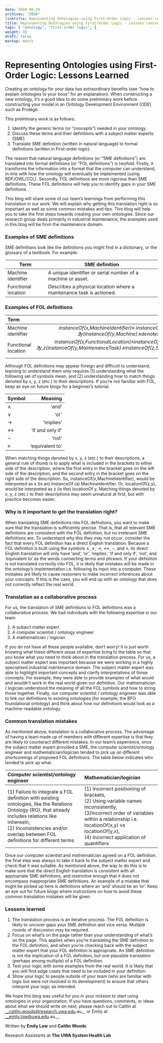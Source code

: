 ```yaml
---
date: 2020-08-20
archives: "2020"
linktitle: Representing Ontologies using First-Order Logic - Lessons Learned
title: Representing Ontologies using First-Order Logic - Lessons Learned
tags: [ "ontology", "first-order logic", ] 
weight: 30
draft: false
markup: mmark
---
```


# Representing Ontologies using First-Order Logic: Lessons Learned

Creating an ontology for your data has extraordinary benefits (see “how to explain ontologies to your boss” for an explanation).  When constructing a new ontology, it’s a good idea to do some preliminary work before constructing your model in an 
Ontology Development Environment (ODE) such as Protégé.

This preliminary work is as follows:
1. Identify the generic terms (or “concepts”) needed in your ontology. 
2. Discuss these terms and their definitions with a subject matter experts (SME).
3. Translate SME definition (written in natural language) to formal definitions (written in First-order logic).

The reason that natural language definitions (or “SME definitions”) are translated into formal definitions (or “FOL definitions”) is twofold. 
Firstly, it transforms the information into a format that the computer can understand, in-line with how the ontology will eventually be 
implemented (using RDF/OWL/CCL). Secondly, FOL definitions are more rigorous than SME definitions. 
These FOL definitions will help you to identify gaps in your SME definitions. 

This blog will share some of our team’s learnings from performing this translation in our work. 
We will explain why getting this translation right is so important as well as some common mistakes and tips. 
This blog will help you to take the first steps towards creating your own ontologies. 
Since our research group deals primarily in industrial maintenance, the examples used in this blog will be from the maintenance domain.

### Examples of SME definitions

SME definitions look like the definitions you might find in a dictionary, or the glossary of a textbook. For example:

Term | SME definition    
------------- | ---------- 
  Machine identifier | A unique identifier or serial number of a machine or asset. 
 Functional location  | Describes a physical location where a maintenance task is actioned. 

### Examples of FOL definitions

 Term | FOL definition   
 :------------- | ----------: 
 Machine identifier | *instanceOf(x,MachineIdentifier)≡ instanceOf(x,DescriptiveContentEntity∧ ∃y(instanceOf(y,Machine)∧denotes(x,y))∧∀z(denotes(x,z)→z=y)*
 Functional location  | *instanceOf(x,FunctionalLocation)≡instanceOf(x,DescriptiveContentEntity)∧ ∃y,z(instanceOf(y,MaintenanceTask)∧instanceOf(z,SpatialRegion)∧locationOf(z,y) ∧denotes(x,z))*

Although FOL definitions may appear foreign and difficult to understand, learning to understand them only requires (1)
 understanding what the following set of symbols mean, and (2) understanding how to match things denoted by x, y, z (etc.)
  to their descriptions. If you’re not familiar with FOL, keep an eye on future blogs for a beginner’s tutorial.


 Symbol | Meaning |
 :------------- | ----------: 
 ∧ | ‘and’ 
 ∨ | ‘or’ 
 →	 |‘implies’ 
 ↔ | ‘if and only if’ 
 ¬ | ‘not’ 
 ≡	| ‘equivalent to’ 

When matching things denoted by x, y, z (etc.) to their descriptions, a general rule of thumb is to apply what is 
included in the brackets to either side of the description, where the first entry in the bracket goes on the left 
side of the description, and the second entry in the bracket goes on the right side of the description. 
So, instanceOf(x,MachineIdentifier), would be interpreted as x (is an) InstanceOf (a) MachineIdentifier.
 Or, locationOf(z,y), would be interpreted as z (is the) locationOf y. Matching things denoted by x, y, z (etc.) 
 to their descriptions may seem unnatural at first, but with practice becomes easier. 

### Why is it important to get the translation right?

When translating SME definitions into FOL definitions, you want to make sure that the translation is sufficiently precise. 
That is, that all relevant SME definitions are consistent with the FOL definition, but no irrelevant SME definitions are.
 To understand why this they may not occur, consider the fact that every FOL definition has a direct English translation.
  Because a FOL definition is built using the symbols ∧, ∨, →, ↔, ¬, and ≡, its direct English translation will only have 
  ‘and’, ‘or’, ‘implies’, ‘if and only if’, ‘not’, and ‘equivalent to’ as the words connecting terms and phrases. 
  If your definition is not translated correctly into FOL, it is likely that mistakes will be made in the ontology’s
   implementation i.e. following its input into a computer. These mistakes are likely to cause reasoners to make incorrect inferences about your concepts. If this is the case, you will end up with an ontology that does not correctly reflect the real world.

### Translation as a collaborative process

For us, the translation of SME definitions to FOL definitions was a collaborative process. We had individuals with the following expertise in our team:
1.	A subject matter expert
2.	A computer scientist / ontology engineer
3.	A mathematician / logician

If you do not have all these people available, don’t worry! It is just worth knowing what these different areas of expertise bring 
to the table so that you know what you need to think about in the translation process. For us, a subject matter expert 
was important because we were working in a highly specialised industrial maintenance domain. The subject matter expert 
was able to highlight important concepts and clarify interpretations of those concepts. For example, they were able to
 provide examples of what would and wouldn’t work in the real world given our definition. Our mathematician / logician 
 understood the meaning of all the FOL symbols and how to string those together. Finally, our computer scientist / 
 ontology engineer was able to link our definitions to existing ontologies (for example, the BFO foundational ontology)
  and think about how our definitions would look as a machine-readable ontology.

### Common translation mistakes

As mentioned above, translation is a collaborative process. The advantage of having a team made up of members with 
different expertise is that they are likely to counteract different mistakes. In our team’s experience, once the subject
 matter expert provided a SME, the computer scientist/ontology engineer and mathematician/logician tended to pick up 
 on different shortcomings of proposed FOL definitions. The table below indicates who tended to pick up what.
 
 Computer scientist/ontology engineer | Mathematician/logician  
 :------------- | :---------- |
  (1)	Failure to integrate a FOL definition with existing ontologies, like the Relations Ontology (RO), that already includes relations like inheresIn, <br> (2) Inconsistencies and/or overlap between FOL definitions for different terms |  (1) Incorrect positioning of brackets, <br> (2) Using variable names inconsistently, <br> (3)Incorrect order of variables within a relationship i.e. locationOf(x,y) vs locationOf(y,x), <br> (4) Incorrect application of quantifiers 


Once our computer scientist and mathematician agreed on a FOL definition, the final step was always to take it back to 
the subject matter expert and check that it was suitable. As mentioned above, the way to do this is to make sure that
 the direct English translation is consistent with all appropriate SME definitions, and restrictive enough that it
  does not encompass inappropriate SME definitions. An example of a mistake that might be picked up here is definitions
   where an ‘and’ should be an ‘or’.  Keep an eye out for future blogs where instructions on how to avoid these common translation mistakes will be given.

### Lessons learned

1.	The translation process is an iterative process. The FOL definition is likely to uncover gaps your SME definition and vice versa. Multiple rounds of discussion may be required.
2.	Focus on what’s on the page rather than your understanding of what’s on the page. This applies when you’re translating the SME definition to the FOL definition, and when you’re checking back with the subject matter expert that your FOL definition is appropriate. An SME definition is not the implication of a FOL definition, but one plausible translation (perhaps among multiple) of a FOL definition.
3.	Test your logic with some examples from the real world. It is likely that you will find edge cases that need to be included in your definition.
4.	Show your logic to people outside of your team (who are familiar with logic but were not involved in its development) to ensure that others interpret your logic as intended.




We hope this blog was useful for you in your mission to start using ontologies in your organization. 
If you have questions, comments, or ideas about what we should write on next, please reach out to Caitlin at __caitlin.woods@research.uwa.edu.au__ or Emily at __emily.low@uwa.edu.au__.

Written by __Emily Low__ and __Caitlin Woods__

Research Assistants at __The UWA System Health Lab__
